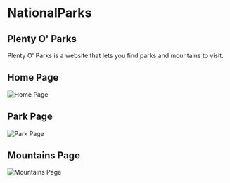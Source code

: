 # NationalParks
## Plenty O' Parks
Plenty O' Parks is a website that lets you find parks and mountains to visit.

## Home Page
![Home Page](https://i.imgur.com/cJpiaZ8.png)
## Park Page
![Park Page](https://i.imgur.com/DcXQVPh.png)
## Mountains Page 
![Mountains Page](https://i.imgur.com/TuLQKlp.png)

